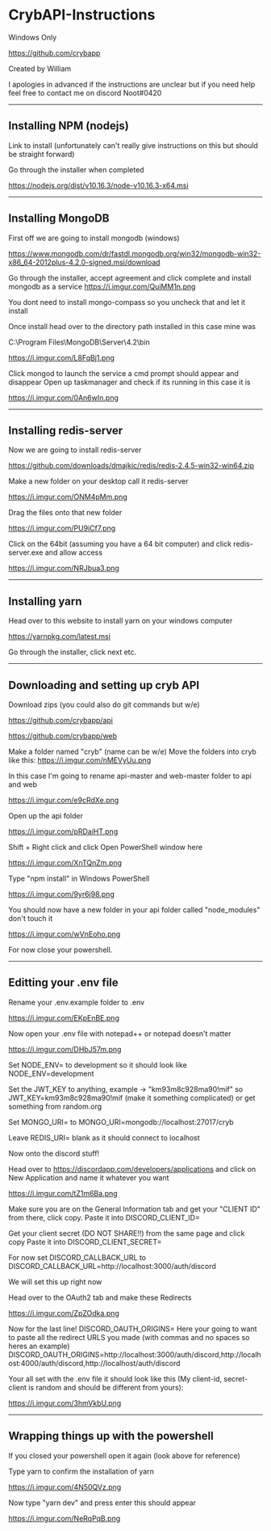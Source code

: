 # CrybAPI-Instructions 
Windows Only

https://github.com/crybapp

Created by William

I apologies in advanced if the instructions are unclear but if you need help feel free to contact me on discord Noot#0420

-------------------------------------------------------------------------------------
Installing NPM (nodejs)
-

Link to install (unfortunately can't really give instructions on this but should be straight forward)

Go through the installer when completed

https://nodejs.org/dist/v10.16.3/node-v10.16.3-x64.msi

-------------------------------------------------------------------------------------
Installing MongoDB
-

First off we are going to install mongodb (windows)

https://www.mongodb.com/dr/fastdl.mongodb.org/win32/mongodb-win32-x86_64-2012plus-4.2.0-signed.msi/download

Go through the installer, accept agreement and click complete and install mongodb as a service
https://i.imgur.com/QuiMM1n.png

You dont need to install mongo-compass so you uncheck that and let it install

Once install head over to the directory path installed in this case mine was

C:\Program Files\MongoDB\Server\4.2\bin

https://i.imgur.com/L8FqBj1.png

Click mongod to launch the service a cmd prompt should appear and disappear
Open up taskmanager and check if its running in this case it is

https://i.imgur.com/0An6wIn.png

-------------------------------------------------------------------------------------
Installing redis-server
-

Now we are going to install redis-server

https://github.com/downloads/dmajkic/redis/redis-2.4.5-win32-win64.zip

Make a new folder on your desktop call it redis-server 

https://i.imgur.com/ONM4pMm.png

Drag the files onto that new folder

https://i.imgur.com/PU9iCf7.png

Click on the 64bit (assuming you have a 64 bit computer) and click redis-server.exe and allow access

https://i.imgur.com/NRJbua3.png

-------------------------------------------------------------------------------------
Installing yarn
-

Head over to this website to install yarn on your windows computer

https://yarnpkg.com/latest.msi

Go through the installer, click next etc.


-------------------------------------------------------------------------------------
Downloading and setting up cryb API
-

Download zips (you could also do git commands but w/e)

https://github.com/crybapp/api

https://github.com/crybapp/web

Make a folder named "cryb" (name can be w/e)
Move the folders into cryb like this: https://i.imgur.com/nMEVyUu.png

In this case I'm going to rename api-master and web-master folder to api and web 

https://i.imgur.com/e9cRdXe.png

Open up the api folder

https://i.imgur.com/pRDaiHT.png

Shift + Right click and click Open PowerShell window here

https://i.imgur.com/XnTQnZm.png

Type "npm install" in Windows PowerShell

https://i.imgur.com/9yr6j98.png

You should now have a new folder in your api folder called "node_modules" don't touch it

https://i.imgur.com/wVnEoho.png


For now close your powershell.

-------------------------------------------------------------------------------------
Editting your .env file
-

Rename your .env.example folder to .env

https://i.imgur.com/EKpEnBE.png

Now open your .env file with notepad++ or notepad doesn't matter

https://i.imgur.com/DHbJ57m.png

Set NODE_ENV= to development so it should look like NODE_ENV=development

Set the JWT_KEY to anything, example -> "km93m8c928ma90!mif" so JWT_KEY=km93m8c928ma90!mif (make it something complicated) or get something from random.org

Set MONGO_URI= to MONGO_URI=mongodb://localhost:27017/cryb

Leave REDIS_URI= blank as it should connect to localhost 

Now onto the discord stuff!

Head over to https://discordapp.com/developers/applications and click on New Application and name it whatever you want

https://i.imgur.com/tZ1m6Ba.png

Make sure you are on the General Information tab and get your "CLIENT ID" from there, click copy.
Paste it into DISCORD_CLIENT_ID=<Your client ID here>
  
Get your client secret (DO NOT SHARE!!) from the same page and click copy
Paste it into DISCORD_CLIENT_SECRET=<Your client secret here> 
  
For now set DISCORD_CALLBACK_URL to
DISCORD_CALLBACK_URL=http://localhost:3000/auth/discord

We will set this up right now

Head over to the OAuth2 tab and make these Redirects

https://i.imgur.com/ZpZOdka.png

Now for the last line! 
DISCORD_OAUTH_ORIGINS=
Here your going to want to paste all the redirect URLS you made (with commas and no spaces so heres an example)
DISCORD_OAUTH_ORIGINS=http://localhost:3000/auth/discord,http://localhost:4000/auth/discord,http://localhost/auth/discord

Your all set with the .env file it should look like this (My client-id, secret-client is random and should be different from yours):

https://i.imgur.com/3hmVkbU.png

-------------------------------------------------------------------------------------
Wrapping things up with the powershell
-

If you closed your powershell open it again (look above for reference)

Type yarn to confirm the installation of yarn

https://i.imgur.com/4N50QVz.png

Now type "yarn dev" and press enter this should appear

https://i.imgur.com/NeRqPqB.png
